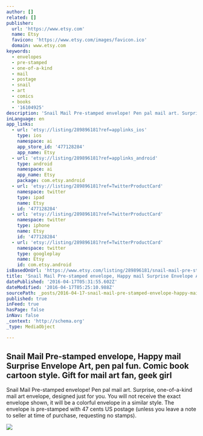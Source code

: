 ```yaml
---
author: []
related: []
publisher:
  url: 'https://www.etsy.com'
  name: Etsy
  favicon: 'https://www.etsy.com/images/favicon.ico'
  domain: www.etsy.com
keywords:
  - envelopes
  - pre-stamped
  - one-of-a-kind
  - mail
  - postage
  - snail
  - art
  - comics
  - books
  - '16104925'
description: 'Snail Mail Pre-stamped envelope! Pen pal mail art. Surprise, one-of-a-kind mail art envelope, designed just for you. You will not receive the exact envelope shown, it will be a colorful envelope in a similar style. The envelope is pre-stamped with 47 cents US postage (unless you leave a note to seller at time of purchase, requesting no stamps).'
inLanguage: en
app_links:
  - url: 'etsy://listing/289896181?ref=applinks_ios'
    type: ios
    namespace: ai
    app_store_id: '477128284'
    app_name: Etsy
  - url: 'etsy://listing/289896181?ref=applinks_android'
    type: android
    namespace: ai
    app_name: Etsy
    package: com.etsy.android
  - url: 'etsy://listing/289896181?ref=TwitterProductCard'
    namespace: twitter
    type: ipad
    name: Etsy
    id: '477128284'
  - url: 'etsy://listing/289896181?ref=TwitterProductCard'
    namespace: twitter
    type: iphone
    name: Etsy
    id: '477128284'
  - url: 'etsy://listing/289896181?ref=TwitterProductCard'
    namespace: twitter
    type: googleplay
    name: Etsy
    id: com.etsy.android
isBasedOnUrl: 'https://www.etsy.com/listing/289896181/snail-mail-pre-stamped-envelope-happy?ref=shop_home_listings'
title: 'Snail Mail Pre-stamped envelope, Happy mail Surprise Envelope Art, pen pal fun. Comic book cartoon style. Gift for mail art fan, geek girl'
datePublished: '2016-04-17T05:31:55.602Z'
dateModified: '2016-04-17T05:25:10.988Z'
sourcePath: _posts/2016-04-17-snail-mail-pre-stamped-envelope-happy-mail-surprise-envelop.md
published: true
inFeed: true
hasPage: false
inNav: false
_context: 'http://schema.org'
_type: MediaObject

---
```

<article style=""><h1>Snail Mail Pre-stamped envelope, Happy mail Surprise Envelope Art, pen pal fun. Comic book cartoon style. Gift for mail art fan, geek girl</h1><p>Snail Mail Pre-stamped envelope! Pen pal mail art. Surprise, one-of-a-kind mail art envelope, designed just for you. You will not receive the exact envelope shown, it will be a colorful envelope in a similar style. The envelope is pre-stamped with 47 cents US postage (unless you leave a note to seller at time of purchase, requesting no stamps).</p><img src="https://img0.etsystatic.com/129/1/7004930/il_570xN.958087736_hspt.jpg" /></article>
